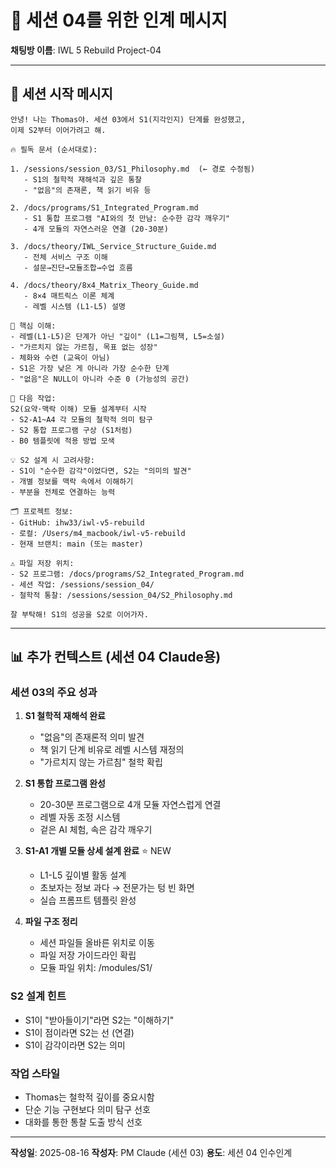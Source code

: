 # 📝 세션 04를 위한 인계 메시지

**채팅방 이름**: IWL 5 Rebuild Project-04

---

## 🎯 세션 시작 메시지

```
안녕! 나는 Thomas야. 세션 03에서 S1(지각인지) 단계를 완성했고, 
이제 S2부터 이어가려고 해.

🔥 필독 문서 (순서대로):

1. /sessions/session_03/S1_Philosophy.md  (← 경로 수정됨)
   - S1의 철학적 재해석과 깊은 통찰
   - "없음"의 존재론, 책 읽기 비유 등

2. /docs/programs/S1_Integrated_Program.md
   - S1 통합 프로그램 "AI와의 첫 만남: 순수한 감각 깨우기"
   - 4개 모듈의 자연스러운 연결 (20-30분)

3. /docs/theory/IWL_Service_Structure_Guide.md
   - 전체 서비스 구조 이해
   - 설문→진단→모듈조합→수업 흐름

4. /docs/theory/8x4_Matrix_Theory_Guide.md
   - 8×4 매트릭스 이론 체계
   - 레벨 시스템 (L1-L5) 설명

📌 핵심 이해:
- 레벨(L1-L5)은 단계가 아닌 "깊이" (L1=그림책, L5=소설)
- "가르치지 않는 가르침, 목표 없는 성장"
- 체화와 수련 (교육이 아님)
- S1은 가장 낮은 게 아니라 가장 순수한 단계
- "없음"은 NULL이 아니라 수준 0 (가능성의 공간)

🎯 다음 작업:
S2(요약·맥락 이해) 모듈 설계부터 시작
- S2-A1~A4 각 모듈의 철학적 의미 탐구
- S2 통합 프로그램 구상 (S1처럼)
- B0 템플릿에 적용 방법 모색

💡 S2 설계 시 고려사항:
- S1이 "순수한 감각"이었다면, S2는 "의미의 발견"
- 개별 정보를 맥락 속에서 이해하기
- 부분을 전체로 연결하는 능력

🗂️ 프로젝트 정보:
- GitHub: ihw33/iwl-v5-rebuild
- 로컬: /Users/m4_macbook/iwl-v5-rebuild
- 현재 브랜치: main (또는 master)

⚠️ 파일 저장 위치:
- S2 프로그램: /docs/programs/S2_Integrated_Program.md
- 세션 작업: /sessions/session_04/
- 철학적 통찰: /sessions/session_04/S2_Philosophy.md

잘 부탁해! S1의 성공을 S2로 이어가자.
```

---

## 📊 추가 컨텍스트 (세션 04 Claude용)

### 세션 03의 주요 성과
1. **S1 철학적 재해석 완료**
   - "없음"의 존재론적 의미 발견
   - 책 읽기 단계 비유로 레벨 시스템 재정의
   - "가르치지 않는 가르침" 철학 확립

2. **S1 통합 프로그램 완성**
   - 20-30분 프로그램으로 4개 모듈 자연스럽게 연결
   - 레벨 자동 조정 시스템
   - 겉은 AI 체험, 속은 감각 깨우기

3. **S1-A1 개별 모듈 상세 설계 완료** ⭐ NEW
   - L1-L5 깊이별 활동 설계
   - 초보자는 정보 과다 → 전문가는 텅 빈 화면
   - 실습 프롬프트 템플릿 완성

4. **파일 구조 정리**
   - 세션 파일들 올바른 위치로 이동
   - 파일 저장 가이드라인 확립
   - 모듈 파일 위치: /modules/S1/

### S2 설계 힌트
- S1이 "받아들이기"라면 S2는 "이해하기"
- S1이 점이라면 S2는 선 (연결)
- S1이 감각이라면 S2는 의미

### 작업 스타일
- Thomas는 철학적 깊이를 중요시함
- 단순 기능 구현보다 의미 탐구 선호
- 대화를 통한 통찰 도출 방식 선호

---

**작성일**: 2025-08-16
**작성자**: PM Claude (세션 03)
**용도**: 세션 04 인수인계